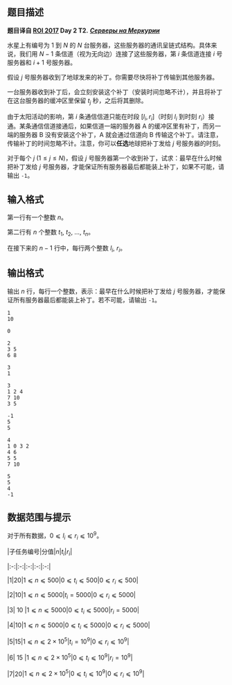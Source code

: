 ## 题目描述

**题目译自 [ROI 2017](http://neerc.ifmo.ru/school/archive/2016-2017.html) Day 2 T2.** ***[Серверы на Меркурии](http://neerc.ifmo.ru/school/archive/2016-2017/ru-olymp-roi-2017-day2.pdf)***

水星上有编号为 $1$ 到 $N$ 的 $N$ 台服务器，这些服务器的通讯呈链式结构。具体来说，我们用 $N-1$ 条信道（视为无向边）连接了这些服务器，第 $i$ 条信道连接 $i$ 号服务器和 $i+1$ 号服务器。  
假设 $j$ 号服务器收到了地球发来的补丁。你需要尽快将补丁传输到其他服务器。  
一台服务器收到补丁后，会立刻安装这个补丁（安装时间忽略不计），并且将补丁在这台服务器的缓冲区里保留 $t_j$ 秒，之后将其删除。  
由于太阳活动的影响，第 $i$ 条通信信道只能在时段 $[l_i, r_i]$（时刻 $l_i$ 到时刻 $r_i$）接通。某条通信信道接通后，如果信道一端的服务器 A 的缓冲区里有补丁，而另一端的服务器 B 没有安装这个补丁，A 就会通过信道向 B 传输这个补丁。请注意，传输补丁的时间忽略不计。注意，你可以**任选**地球把补丁发给 $j$ 号服务器的时刻。  

对于每个 $j$ $(1\le j\le N)$，假设 $j$ 号服务器第一个收到补丁，试求：最早在什么时候把补丁发给 $j$ 号服务器，才能保证所有服务器最后都能装上补丁，如果不可能，请输出 `-1`。


## 输入格式

第一行有一个整数 $n$。  
第二行有 $n$ 个整数 $t_1,$ $t_2,$ $\ldots,$ $t_n$。  
在接下来的 $n-1$ 行中，每行两个整数 $l_i,$ $r_i$。


## 输出格式

输出 $n$ 行，每行一个整数，表示：最早在什么时候把补丁发给 $j$ 号服务器，才能保证所有服务器最后都能装上补丁。若不可能，请输出 `-1`。

```input1
1
10
```

```output1
0
```

```input2
2
3 5
6 8
```

```output2
3
1
```

```input3
3
1 2 4
7 10
3 5
```

```output3
-1
5
5
```

```input4
4
1 0 3 2
4 6
5 5
7 10
```

```output4
5
5
4
-1
```

## 数据范围与提示

对于所有数据，$0 ⩽ l_i ⩽ r_i ⩽ 10^9$。

|子任务编号|分值|$n$|$t_i$|$r_i$|
|:-:|:-:|:-:|:-:|:-:|
|1|20|$1 ⩽ n ⩽ 500$|$0 ⩽ t_i ⩽ 500$|$0 ⩽ r_i ⩽ 500$|
|2|10|$1 ⩽ n ⩽ 5000$|$t_i = 5000$|$0 ⩽ r_i ⩽ 5000$|
|3|&nbsp;10&nbsp;|$1 ⩽ n ⩽ 5000$|$0 ⩽ t_i ⩽ 5000$|$r_i = 5000$|
|4|10|$1 ⩽ n ⩽ 5000$|$0 ⩽ t_i ⩽ 5000$|$0 ⩽ r_i ⩽ 5000$|
|5|15|$1 ⩽ n ⩽ 2\times 10^5$|$t_i = 10^9$|$0 ⩽ r_i ⩽ 10^9$|
|6|&nbsp;15&nbsp;|$1 ⩽ n ⩽ 2\times 10^5$|$0 ⩽ t_i ⩽ 10^9$|$r_i = 10^9$|
|7|20|$1 ⩽ n ⩽ 2\times 10^5$|$0 ⩽ t_i ⩽ 10^9$|$0 ⩽ r_i ⩽ 10^9$|

